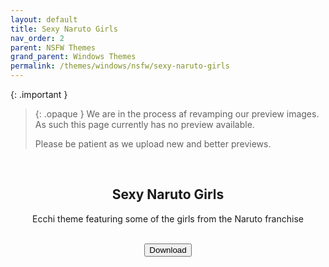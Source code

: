 ```yaml
---
layout: default
title: Sexy Naruto Girls
nav_order: 2
parent: NSFW Themes
grand_parent: Windows Themes
permalink: /themes/windows/nsfw/sexy-naruto-girls
---
```


{: .important }
> {: .opaque }
> We are in the process af revamping our preview images. As such this page currently has no preview available.
>
> Please be patient as we upload new and better previews.

<div class="card">
  <!-- <img width="100%" height="auto" class="block" src="../../../assets/images/themes/nsfw/SEXY-NARUTO-GIRLS.webp" /> -->
  <br />
  <div class="container">
    <h2 class="text-small" style="text-align:center">Sexy Naruto Girls</h2>
    <p class="text-small" style="text-align:center">Ecchi theme featuring some of the girls from the Naruto franchise</p>
    <br />
    <span class="fs-3">
      <div align="center" class="text-small">
        <a href="https://gitlab.com/the-back-room/Themes/-/archive/main/Themes-main.zip?path=Windows/SFW/Sexy-Naruto-Girls" target="_blank">
          <button type="button" name="button" class="btn">Download</button></a> 
      </div>
    </span>
    <br />
  </div>
</div>